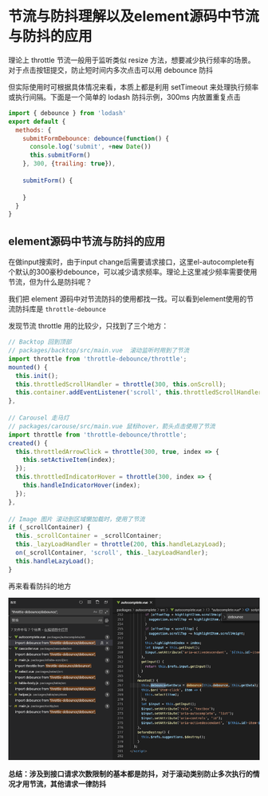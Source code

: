 # 节流与防抖理解以及element源码中节流与防抖的应用
理论上 throttle 节流一般用于监听类似 resize 方法，想要减少执行频率的场景。对于点击按钮提交，防止短时间内多次点击可以用 debounce 防抖

但实际使用时可根据具体情况来看，本质上都是利用 setTimeout 来处理执行频率或执行间隔。下面是一个简单的 lodash 防抖示例，300ms 内放置重复点击
```js
import { debounce } from 'lodash'
export default {
  methods: {
    submitFormDebounce: debounce(function() {
      console.log('submit', +new Date())
      this.submitForm()
    }, 300, {trailing: true}),

    submitForm() {

    }
  }
}
```

## element源码中节流与防抖的应用
在做input搜索时，由于input change后需要请求接口，这里el-autocomplete有个默认的300豪秒debounce，可以减少请求频率。理论上这里减少频率需要使用节流，但为什么是防抖呢？

我们把 element 源码中对节流防抖的使用都找一找。可以看到element使用的节流防抖库是 `throttle-debounce`

发现节流 throttle 用的比较少，只找到了三个地方：
```js
// Backtop 回到顶部
// packages/backtop/src/main.vue  滚动监听时用到了节流
import throttle from 'throttle-debounce/throttle';
mounted() {
  this.init();
  this.throttledScrollHandler = throttle(300, this.onScroll);
  this.container.addEventListener('scroll', this.throttledScrollHandler);
},

// Carousel 走马灯 
// packages/carouse/src/main.vue 鼠标hover，箭头点击使用了节流
import throttle from 'throttle-debounce/throttle';
created() {
  this.throttledArrowClick = throttle(300, true, index => {
    this.setActiveItem(index);
  });
  this.throttledIndicatorHover = throttle(300, index => {
    this.handleIndicatorHover(index);
  });
},

// Image 图片 滚动到区域懒加载时，使用了节流
if (_scrollContainer) {
  this._scrollContainer = _scrollContainer;
  this._lazyLoadHandler = throttle(200, this.handleLazyLoad);
  on(_scrollContainer, 'scroll', this._lazyLoadHandler);
  this.handleLazyLoad();
}
```

再来看看防抖的地方

![el_debounce.png](../../../images/blog/js/el_debounce.png)

**总结：涉及到接口请求次数限制的基本都是防抖，对于滚动类别防止多次执行的情况才用节流，其他请求一律防抖**